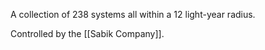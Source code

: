 
A collection of 238 systems all within a 12 light-year radius.

Controlled by the [[Sabik Company]].